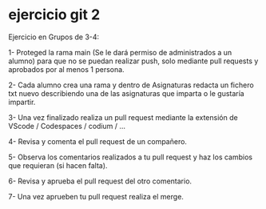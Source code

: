# ejercicio git 2

Ejercicio en Grupos de 3-4:

1- Proteged la rama main (Se le dará permiso de administrados a un alumno) para que no se puedan realizar push, solo mediante pull requests y aprobados por al menos 1 persona.

2- Cada alumno crea una rama y dentro de Asignaturas redacta un fichero txt nuevo describiendo una de las asignaturas que imparta o le gustaría impartir.

3- Una vez finalizado realiza un pull request mediante la extensión de VScode / Codespaces / codium / ...

4- Revisa y comenta el pull request de un compañero.

5- Observa los comentarios realizados a tu pull request y haz los cambios que requieran (si hacen falta).

6- Revisa y aprueba el pull request del otro comentario.

7- Una vez aprueben tu pull request realiza el merge.
